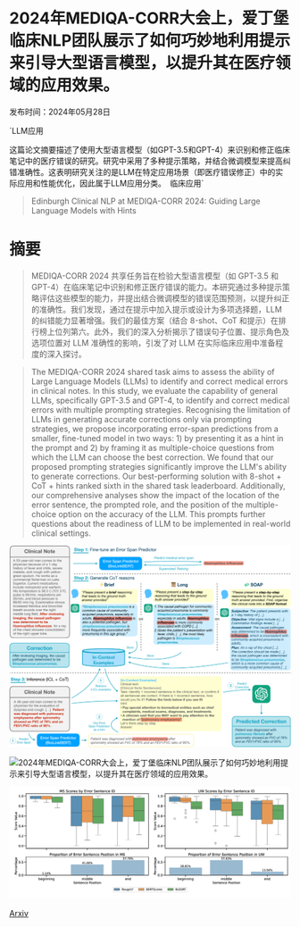 # 2024年MEDIQA-CORR大会上，爱丁堡临床NLP团队展示了如何巧妙地利用提示来引导大型语言模型，以提升其在医疗领域的应用效果。

发布时间：2024年05月28日

`LLM应用

这篇论文摘要描述了使用大型语言模型（如GPT-3.5和GPT-4）来识别和修正临床笔记中的医疗错误的研究。研究中采用了多种提示策略，并结合微调模型来提高纠错准确性。这表明研究关注的是LLM在特定应用场景（即医疗错误修正）中的实际应用和性能优化，因此属于LLM应用分类。` `临床应用`

> Edinburgh Clinical NLP at MEDIQA-CORR 2024: Guiding Large Language Models with Hints

# 摘要

> MEDIQA-CORR 2024 共享任务旨在检验大型语言模型（如 GPT-3.5 和 GPT-4）在临床笔记中识别和修正医疗错误的能力。本研究通过多种提示策略评估这些模型的能力，并提出结合微调模型的错误范围预测，以提升纠正的准确性。我们发现，通过在提示中加入提示或设计为多项选择题，LLM 的纠错能力显著增强。我们的最佳方案（结合 8-shot、CoT 和提示）在排行榜上位列第六。此外，我们的深入分析揭示了错误句子位置、提示角色及选项位置对 LLM 准确性的影响，引发了对 LLM 在实际临床应用中准备程度的深入探讨。

> The MEDIQA-CORR 2024 shared task aims to assess the ability of Large Language Models (LLMs) to identify and correct medical errors in clinical notes. In this study, we evaluate the capability of general LLMs, specifically GPT-3.5 and GPT-4, to identify and correct medical errors with multiple prompting strategies. Recognising the limitation of LLMs in generating accurate corrections only via prompting strategies, we propose incorporating error-span predictions from a smaller, fine-tuned model in two ways: 1) by presenting it as a hint in the prompt and 2) by framing it as multiple-choice questions from which the LLM can choose the best correction. We found that our proposed prompting strategies significantly improve the LLM's ability to generate corrections. Our best-performing solution with 8-shot + CoT + hints ranked sixth in the shared task leaderboard. Additionally, our comprehensive analyses show the impact of the location of the error sentence, the prompted role, and the position of the multiple-choice option on the accuracy of the LLM. This prompts further questions about the readiness of LLM to be implemented in real-world clinical settings.

![2024年MEDIQA-CORR大会上，爱丁堡临床NLP团队展示了如何巧妙地利用提示来引导大型语言模型，以提升其在医疗领域的应用效果。](../../../paper_images/2405.18028/x1.png)

![2024年MEDIQA-CORR大会上，爱丁堡临床NLP团队展示了如何巧妙地利用提示来引导大型语言模型，以提升其在医疗领域的应用效果。](../../../paper_images/2405.18028/x2.png)

![2024年MEDIQA-CORR大会上，爱丁堡临床NLP团队展示了如何巧妙地利用提示来引导大型语言模型，以提升其在医疗领域的应用效果。](../../../paper_images/2405.18028/x3.png)

[Arxiv](https://arxiv.org/abs/2405.18028)